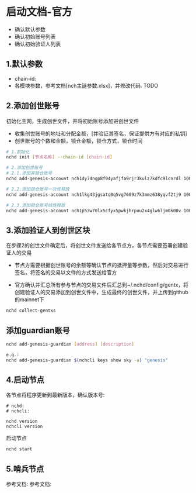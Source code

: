 # 启动文档-官方
- 确认默认参数
- 确认初始账号列表
- 确认初始验证人列表

## 1.默认参数
- chain-id: 
- 各模块参数，参考文档[nch主链参数.xlsx]，并修改代码. TODO

## 2.添加创世账号
初始化主网，生成创世文件，并将初始账号添加进创世文件
- 收集创世账号的地址和分配金额，[并验证其签名，保证提供方有对应的私钥]
- 创世账号的个数和金额，锁仓金额，锁仓方式，锁仓时间

``` bash
# 1.初始化
nchd init [节点名称] --chain-id [chain-id]

# 2.添加创世账号
# 2.1.添加非锁仓账号
nchd add-genesis-account nch1dy74ngp8f94yafjfa9rjr3kulz7kdfc9lcnrdl 10000000000000000000pnch

# 2.2.添加锁仓账号一次性释放
nchd add-genesis-account nch1lkg43jgsatq0q5vg7609z7k3mmz638yqvf2tj9 10000000000000000000pnch --vesting-amount 5000000000000000000pnch --vesting-end-time 1593767433

# 2.3.添加锁仓账号线性释放
nchd add-genesis-account nch1p53w70lx5cfyx5pwkjhrpuu2x4glw6ljm0k00v 10000000000000000000pnch --vesting-amount 5000000000000000000pnch --vesting-end-time 1593767433 --vesting-start-time 1593757433
```


## 3.添加验证人到创世区块
在步骤2的创世文件确定后，将创世文件发送给各节点方，各节点需要签署创建验证人的交易

- 节点方需要根据创世账号的余额等确认节点的抵押量等参数，然后对交易进行签名，将签名的交易以文件的方式发送给官方

- 官方确认并汇总所有参与节点的交易文件后汇总到~/.nchd/config/gentx，将创建验证人的交易添加到创世文件中，生成最终的创世文件，并上传到github的mainnet下

``` bash
nchd collect-gentxs
```

## 添加guardian账号
``` bash
nchd add-genesis-guardian [address] [description]

e.g.:
nchd add-genesis-guardian $(nchcli keys show sky -a) "genesis"
```

## 4.启动节点
各节点将程序更新到最新版本，确认版本号:
```
# nchd:
# nchcli:

nchd version
nchcli version
```

启动节点
``` bash
nchd start
```

## 5.哨兵节点
参考文档:
参考文档: [](../docs/validator/sentry-node.md)
